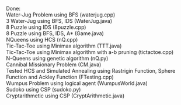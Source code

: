 Done:\
Water-Jug Problem using BFS (waterjug.cpp)\
3 Water-Jug using BFS, IDS (WaterJug.java)\
8 Puzzle using IDS (8puzzle.cpp)\
8 Puzzle using BFS, IDS, A* (Game.java)\
NQueens using HCS (nQ.cpp)\
Tic-Tac-Toe using Minimax algorithm (TTT.java)\
Tic-Tac-Toe using Minimax algorithm with a-b pruning (tictactoe.cpp)\
N-Queens using genetic algorithm (nQ.py)\
Cannibal Missionary Problem (CM.java)\
Tested HCS and Simulated Annealing using Rastrigin Function, Sphere Function and Ackley Function (FTesting.cpp)\
Wumpus Problem using logical agent (WumpusWorld.java)\
Sudoko using CSP (sudoko.py)\
Cryptarithmetic using CSP (CryptArithmetic.java)